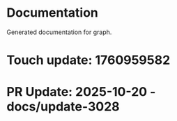 # Documentation

Generated documentation for graph.

# Touch update: 1760959582

# PR Update: 2025-10-20 - docs/update-3028
